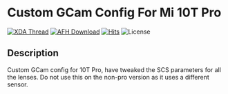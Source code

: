 # Custom GCam Config For Mi 10T Pro
[![XDA Thread](https://img.shields.io/badge/XDA-Thread-orange.svg)](https://forum.xda-developers.com/xiaomi-mi-10t/themes/config-custom-gcam-config-mi-10t-pro-t4192687#post83962593) [![AFH Download](
https://img.shields.io/badge/AFH-Download-brightgreen.svg)](https://www.androidfilehost.com/?w=files&flid=320085) [![Hits](https://hits.seeyoufarm.com/api/count/incr/badge.svg?url=https%3A%2F%2Fgithub.com%2Facervenky%2Fvkpro)](https://hits.seeyoufarm.com) ![License](
https://img.shields.io/badge/license-MIT-green)

## Description
Custom GCam config for 10T Pro, have tweaked the SCS parameters for all the lenses. Do not use this on the non-pro version as it uses a different sensor.
